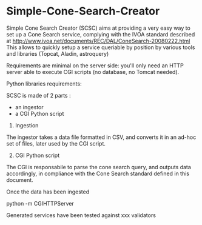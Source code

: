 Simple-Cone-Search-Creator
==========================

Simple Cone Search Creator (SCSC) aims at providing a very easy way to set up a Cone Search service, complying with the IVOA standard described at http://www.ivoa.net/documents/REC/DAL/ConeSearch-20080222.html
This allows to quickly setup a service queriable by position by various tools and libraries (Topcat, Aladin, astroquery)

Requirements are minimal on the server side: you'll only need an HTTP server able to execute CGI scripts (no database, no Tomcat needed).

Python libraries requirements:

SCSC is made of 2 parts :

- an ingestor
- a CGI Python script 


1. Ingestion

The ingestor takes a data file formatted in CSV, and converts it in an ad-hoc set of files, later used by the CGI script. 


2. CGI Python script

The CGI is responsabile to parse the cone search query, and outputs data accordingly, in compliance with the Cone Search standard defined in this document.

Once the data has been ingested 

python -m CGIHTTPServer





Generated services have been tested against xxx validators